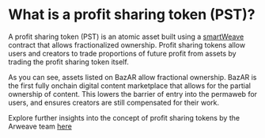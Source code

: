 # What is a profit sharing token (PST)?

A profit sharing token (PST) is an atomic asset built using a [smartWeave ](https://arwiki.wiki/#/en/smartweave) contract that allows fractionalized ownership. Profit sharing tokens allow users and creators to trade proportions of future profit from assets by trading the profit sharing token itself. 

As you can see, assets listed on BazAR allow fractional ownership. BazAR is the first fully onchain digital content marketplace that allows for the partial ownership of content. This lowers the barrier of entry into the permaweb for users, and ensures creators are still compensated for their work.

Explore further insights into the concept of profit sharing tokens by the Arweave team [here](https://arweave.medium.com/profit-sharing-tokens-a-new-incentivization-mechanism-for-an-open-web-1f2532411d6e) 

